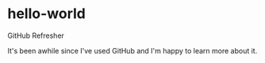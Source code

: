 # hello-world

GitHub Refresher

It's been awhile since I've used GitHub and I'm happy to learn more about it.
